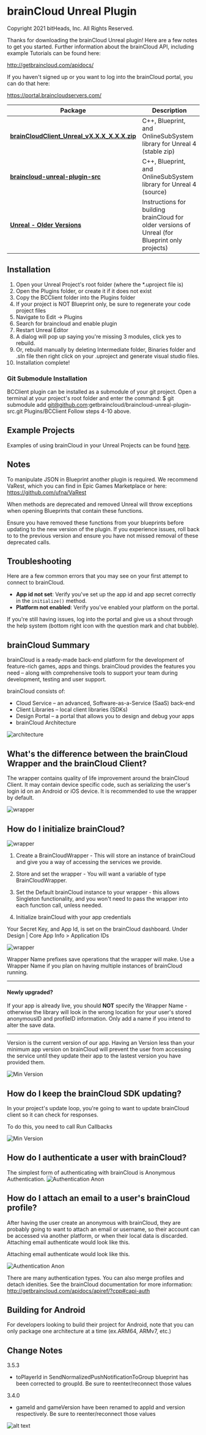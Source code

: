 # brainCloud Unreal Plugin
Copyright 2021 bitHeads, Inc. All Rights Reserved.

Thanks for downloading the brainCloud Unreal plugin! Here are a few notes to get you started. Further information about the brainCloud API, including example Tutorials can be found here:

http://getbraincloud.com/apidocs/

If you haven't signed up or you want to log into the brainCloud portal, you can do that here:

https://portal.braincloudservers.com/

Package | Description
 ---- | ----
[**brainCloudClient_Unreal_vX.X.X_X.X.X.zip**](https://github.com/getbraincloud/braincloud-unreal/releases) | C++, Blueprint, and OnlineSubSystem library for Unreal 4 (stable zip)
[**braincloud-unreal-plugin-src**](https://github.com/getbraincloud/braincloud-unreal-plugin-src/) | C++, Blueprint, and OnlineSubSystem library for Unreal 4 (source)
[**Unreal - Older Versions**](http://getbraincloud.com/apidocs/tutorials/unreal-tutorials/building-the-plugin-for-older-versions-of-unreal/) | Instructions for building brainCloud for older versions of Unreal (for Blueprint only projects)

## Installation
1.  Open your Unreal Project's root folder (where the *.uproject file is)
2.  Open the Plugins folder, or create it if it does not exist
3.  Copy the BCClient folder into the Plugins folder
4.  If your project is NOT Blueprint only, be sure to regenerate your code project files
5.  Navigate to Edit -> Plugins
6.  Search for braincloud and enable plugin
7.  Restart Unreal Editor
8.  A dialog will pop up saying you're missing 3 modules, click yes to rebuild.
9.  Or, rebuild manually by deleting Intermediate folder, Binaries folder and .sln file 
then right click on your .uproject and generate visual studio files.
10.  Installation complete!

### Git Submodule Installation
BCClient plugin can be installed as a submodule of your git project.
Open a terminal at your project's root folder and enter the command:
$ git submodule add git@github.com:getbraincloud/braincloud-unreal-plugin-src.git Plugins/BCClient
Follow steps 4-10 above.

## Example Projects

Examples of using brainCloud in your Unreal Projects can be found [here](https://github.com/getbraincloud/examples-unreal).

## Notes
To manipulate JSON in Blueprint another plugin is required.
We recommend VaRest, which you can find in Epic Games Marketplace or here: https://github.com/ufna/VaRest

When methods are deprecated and removed Unreal will throw exceptions when opening 
Blueprints that contain these functions.

Ensure you have removed these functions from your blueprints before updating to the new
version of the plugin.  If you experience issues, roll back to to the previous version and
ensure you have not missed removal of these deprecated calls.

## Troubleshooting

Here are a few common errors that you may see on your first attempt to connect to brainCloud.

- **App id not set**: Verify you've set up the app id and app secret correctly in the `initialize()` method.
- **Platform not enabled**: Verify you've enabled your platform on the portal.

If you're still having issues, log into the portal and give us a shout through the help system (bottom right icon with the question mark and chat bubble).

## brainCloud Summary

brainCloud is a ready-made back-end platform for the development of feature-rich games, apps and things. brainCloud provides the features you need – along with comprehensive tools to support your team during development, testing and user support.

brainCloud consists of:
- Cloud Service – an advanced, Software-as-a-Service (SaaS) back-end
- Client Libraries – local client libraries (SDKs)
- Design Portal – a portal that allows you to design and debug your apps
- brainCloud Architecture

![architecture](/screenshots/bc-architecture.png?raw=true)

## What's the difference between the brainCloud Wrapper and the brainCloud Client?
The wrapper contains quality of life improvement around the brainCloud Client. It may contain device specific code, such as serializing the user's login id on an Android or iOS device.
It is recommended to use the wrapper by default.

![wrapper](/screenshots/bc-wrapper.png?raw=true)

## How do I initialize brainCloud?
![wrapper](/screenshots/_bp-initWrapper.png?raw=true)

1. Create a BrainCloudWrapper - This will store an instance of brainCloud and give you a way of accessing the services we provide.

2. Store and set the wrapper - You will want a variable of type BrainCloudWrapper.

3. Set the Default brainCloud instance to your wrapper - this allows Singleton functionality, and you won't need to pass the wrapper into each function call, unless needed.

4. Initialize brainCloud with your app credentials 

Your Secret Key, and App Id, is set on the brainCloud dashboard. Under Design | Core App Info > Application IDs

![wrapper](/screenshots/bc-ids.png?raw=true)

Wrapper Name prefixes save operations that the wrapper will make. Use a Wrapper Name if you plan on having multiple instances of brainCloud running.


----------------

#### Newly upgraded?
If your app is already live, you should **NOT** specify the Wrapper Name - otherwise the library will look in the wrong location for your user's stored anonymousID and profileID information. Only add a name if you intend to alter the save data.

---------------


Version is the current version of our app. Having an Version less than your minimum app version on brainCloud will prevent the user from accessing the service until they update their app to the lastest version you have provided them.

![Min Version](/screenshots/bc-minVersions.png?raw=true)

## How do I keep the brainCloud SDK updating?
In your project's update loop, you're going to want to update brainCloud client so it can check for responses.

To do this, you need to call Run Callbacks

![Min Version](/screenshots/_bp-runcallbacks.png?raw=true)


## How do I authenticate a user with brainCloud?
The simplest form of authenticating with brainCloud is Anonymous Authentication.
![Authentication Anon](/screenshots/_bp-anonauth.png?raw=true)


## How do I attach an email to a user's brainCloud profile?
After having the user create an anonymous with brainCloud, they are probably going to want to attach an email or username, so their account can be accessed via another platform, or when their local data is discarded. Attaching email authenticate would look like this.

Attaching email authenticate would look like this.

![Authentication Anon](/screenshots/_bp-emailattach.png?raw=true)

There are many authentication types. You can also merge profiles and detach idenities. See the brainCloud documentation for more information:
http://getbraincloud.com/apidocs/apiref/?cpp#capi-auth

## Building for Android
For developers looking to build their project for Android, note that you can only package one architecture at a time (ex.ARM64, ARMv7, etc.)

## Change Notes
3.5.3
- toPlayerId in SendNormalizedPushNotificationToGroup blueprint has been corrected to groupId. Be sure to reenter/reconnect those values

3.4.0
- gameId and gameVersion have been renamed to appId and version respectively. Be sure to reenter/reconnect those values

![alt text](screenshots/InitializeValueChange.png "Update Initialize Values")
